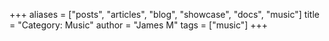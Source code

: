 +++
aliases = ["posts", "articles", "blog", "showcase", "docs", "music"]
title = "Category: Music"
author = "James M"
tags = ["music"]
+++
